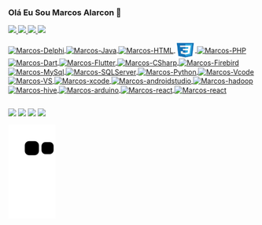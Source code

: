 ### Olá Eu Sou Marcos Alarcon 👋

<div align="left">
  <a href="https://github.com/alarconmarcos/alarconmarcos">

  <img height="150em" src="https://github-readme-stats.vercel.app/api?username=alarconmarcos&theme=dark"/>
  <img height="150em" src="https://github-readme-stats.vercel.app/api/top-langs/?username=alarconmarcos&layout=compact&theme=dark"/>
  <img height="150em" src="https://activity-graph.herokuapp.com/graph?username=alarconmarcos&theme=dark"/>
  <img height="150em" src="https://github-readme-streak-stats.herokuapp.com/?user=alarconmarcos&theme=dark"/>
  
   <!-- 
  <img height="180em" src="https://github-readme-stats.vercel.app/api? username=alarconmarcos&show_icons=true&theme=dark&include_all_commits=true&count_private=true"/>
  //<img height="180em" src="https://hits.seeyoufarm.com/api/count/incr/badge.svg?url=https%3A%2F%2Fgithub.com%2Falarconmarcos1212%2Fhit-counter&theme=dark"/>
  //<img height="180em" src="https://github-readme-stats.vercel.app/api/top-langs/?username=alarconmarcos&theme=dark"/>
  -->
    
</div>
<div style="display: inline_block"><br>
  <img align="center" alt="Marcos-Delphi" height="30" width="40" src="https://cdn-icons-png.flaticon.com/512/5968/5968252.png">
  <img align="center" alt="Marcos-Java" height="30" width="40" src="https://cdn.jsdelivr.net/gh/devicons/devicon/icons/java/java-original.svg">
  <img align="center" alt="Marcos-HTML" height="30" width="40" src="https://icongr.am/devicon/html5-original.svg">
  <img align="center" alt="Marcos-CSS" height="30" width="40" src="https://raw.githubusercontent.com/devicons/devicon/master/icons/css3/css3-original.svg">
  <img align="center" alt="Marcos-PHP" height="30" width="40" src="https://cdn.iconscout.com/icon/free/png-256/php-2752101-2284918.png">
  <img align="center" alt="Marcos-Dart" height="30" width="40" src="https://cdn.jsdelivr.net/gh/devicons/devicon/icons/dart/dart-original.svg">
  <img align="center" alt="Marcos-Flutter" height="30" width="40" src="https://cdn.jsdelivr.net/gh/devicons/devicon/icons/flutter/flutter-original.svg">
  <img align="center" alt="Marcos-CSharp" height="30" width="40" src="https://cdn.jsdelivr.net/gh/devicons/devicon/icons/csharp/csharp-plain.svg">
  <img align="center" alt="Marcos-Firebird" height="30" width="40" src="https://upload.wikimedia.org/wikipedia/commons/thumb/8/8e/Firebird_logo.svg/800px-Firebird_logo.svg.png">  
  <img align="center" alt="Marcos-MySql" height="30" width="40" src="https://cdn.iconscout.com/icon/free/png-256/mysql-3521596-2945040.png">
  <img align="center" alt="Marcos-SQLServer" height="30" width="40" src="https://cdn.iconscout.com/icon/free/png-256/sql-4-190807.png">
  <img align="center" alt="Marcos-Python" height="30" width="40" src="https://cdn.jsdelivr.net/gh/devicons/devicon/icons/python/python-original.svg">
  <img align="center" alt="Marcos-Vcode" height="30" width="40" src="https://cdn.jsdelivr.net/gh/devicons/devicon/icons/vscode/vscode-original.svg">
  <img align="center" alt="Marcos-VS" height="30" width="40" src="https://cdn.jsdelivr.net/gh/devicons/devicon/icons/visualstudio/visualstudio-plain.svg">
  <img align="center" alt="Marcos-xcode" height="30" width="40" src="https://cdn.jsdelivr.net/gh/devicons/devicon/icons/xcode/xcode-original.svg">
  <img align="center" alt="Marcos-androidstudio" height="30" width="40" src="https://cdn.jsdelivr.net/gh/devicons/devicon/icons/androidstudio/androidstudio-original.svg">
  <img align="center" alt="Marcos-hadoop" height="30" width="40" src="https://cdn.iconscout.com/icon/free/png-256/hadoop-226007.png">
  <img align="center" alt="Marcos-hive" height="30" width="40" src="https://upload.wikimedia.org/wikipedia/commons/thumb/b/bb/Apache_Hive_logo.svg/1200px-Apache_Hive_logo.svg.png">
  <img align="center" alt="Marcos-arduino" height="30" width="40" src="https://cdn.icon-icons.com/icons2/2699/PNG/512/arduino_logo_icon_170518.png">
  <img align="center" alt="Marcos-react" height="30" width="40" src="https://cdn.icon-icons.com/icons2/2415/PNG/512/react_original_logo_icon_146374.png">
  <img align="center" alt="Marcos-react" height="30" width="40" src="https://cdn.icon-icons.com/icons2/2107/PNG/512/file_type_docker_icon_130643.png">
  
    
</div>
  
  ##
 
<div> 
  <a href="https://www.instagram.com/alarconmarcos/" target="_blank"><img src="https://img.shields.io/badge/-Instagram-%23E4405F?style=for-the-badge&logo=instagram&logoColor=white" target="_blank"></a>
 <a href="https://www.facebook.com/o.marcos.alarcon" target="_blank"><img src="https://img.shields.io/badge/Facebook-1877F2?style=for-the-badge&logo=facebook&logoColor=white" target="_blank"></a> 
  <a href = "mailto:marcos@omegasistemas.com.br"><img src="https://img.shields.io/badge/-Gmail-%23333?style=for-the-badge&logo=gmail&logoColor=white" target="_blank"></a>
  <a href="https://www.linkedin.com/in/marcos-alarcon/" target="_blank"><img src="https://img.shields.io/badge/-LinkedIn-%230077B5?style=for-the-badge&logo=linkedin&logoColor=white" target="_blank"></a> 
  
  
![Snake animation](https://github.com/alarconmarcos/alarconmarcos/blob/output/github-contribution-grid-snake.svg)
 
</div>
